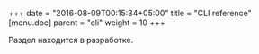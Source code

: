 +++
date = "2016-08-09T00:15:34+05:00"
title = "CLI reference"
[menu.doc]
    parent = "cli"
    weight = 10
+++

Раздел находится в разработке.